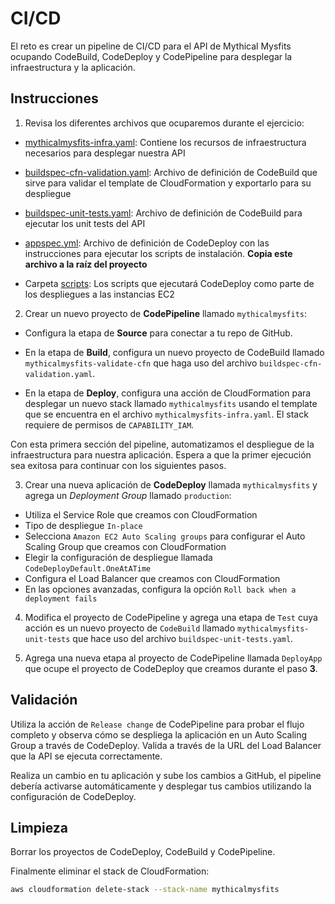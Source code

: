 # CI/CD

El reto es crear un pipeline de CI/CD para el API de Mythical Mysfits ocupando CodeBuild, CodeDeploy y CodePipeline para desplegar la infraestructura y la aplicación.

## Instrucciones

1. Revisa los diferentes archivos que ocuparemos durante el ejercicio:

- [mythicalmysfits-infra.yaml](./mythicalmysfits-infra.yaml): Contiene los recursos de infraestructura necesarios para desplegar nuestra API

- [buildspec-cfn-validation.yaml](./buildspec-cfn-validation.yaml): Archivo de definición de CodeBuild que sirve para validar el template de CloudFormation y exportarlo para su despliegue

- [buildspec-unit-tests.yaml](./buildspec-unit-tests.yaml): Archivo de definición de CodeBuild para ejecutar los unit tests del API

- [appspec.yml](./appspec.yml): Archivo de definición de CodeDeploy con las instrucciones para ejecutar los scripts de instalación. **Copia este archivo a la raíz del proyecto**

- Carpeta [scripts](./scripts): Los scripts que ejecutará CodeDeploy como parte de los despliegues a las instancias EC2

2. Crear un nuevo proyecto de **CodePipeline** llamado `mythicalmysfits`:

- Configura la etapa de **Source** para conectar a tu repo de GitHub.

- En la etapa de **Build**, configura un nuevo proyecto de CodeBuild llamado `mythicalmysfits-validate-cfn` que haga uso del archivo `buildspec-cfn-validation.yaml`.

- En la etapa de **Deploy**, configura una acción de CloudFormation para desplegar un nuevo stack llamado `mythicalmysfits` usando el template que se encuentra en el archivo `mythicalmysfits-infra.yaml`. El stack requiere de permisos de `CAPABILITY_IAM`.

Con esta primera sección del pipeline, automatizamos el despliegue de la infraestructura para nuestra aplicación. Espera a que la primer ejecución sea exitosa para continuar con los siguientes pasos.

3. Crear una nueva aplicación de **CodeDeploy** llamada `mythicalmysfits` y agrega un *Deployment Group* llamado `production`:

- Utiliza el Service Role que creamos con CloudFormation
- Tipo de despliegue `In-place`
- Selecciona `Amazon EC2 Auto Scaling groups` para configurar el Auto Scaling Group que creamos con CloudFormation
- Elegir la configuración de despliegue llamada `CodeDeployDefault.OneAtATime`
- Configura el Load Balancer que creamos con CloudFormation
- En las opciones avanzadas, configura la opción `Roll back when a deployment fails`

4. Modifica el proyecto de CodePipeline y agrega una etapa de `Test` cuya acción es un nuevo proyecto de `CodeBuild` llamado `mythicalmysfits-unit-tests` que hace uso del archivo `buildspec-unit-tests.yaml`.

5. Agrega una nueva etapa al proyecto de CodePipeline llamada `DeployApp` que ocupe el proyecto de CodeDeploy que creamos durante el paso **3**.

## Validación

Utiliza la acción de `Release change` de CodePipeline para probar el flujo completo y observa cómo se despliega la aplicación en un Auto Scaling Group a través de CodeDeploy. Valida a través de la URL del Load Balancer que la API se ejecuta correctamente.

Realiza un cambio en tu aplicación y sube los cambios a GitHub, el pipeline debería activarse automáticamente y desplegar tus cambios utilizando la configuración de CodeDeploy.

## Limpieza

Borrar los proyectos de CodeDeploy, CodeBuild y CodePipeline.

Finalmente eliminar el stack de CloudFormation:

```bash
aws cloudformation delete-stack --stack-name mythicalmysfits
```